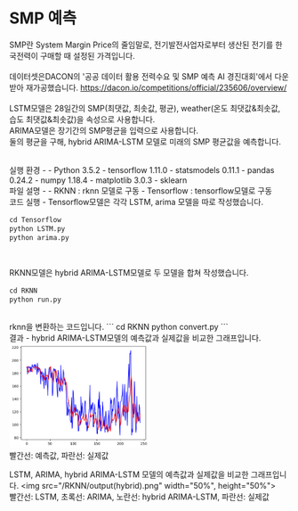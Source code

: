 # SMP 예측
SMP란 System Margin Price의 줄임말로, 
전기발전사업자로부터 생산된 전기를 한국전력이 구매할 때 설정된 가격입니다.
<br>
<br>
데이터셋은DACON의 '공공 데이터 활용 전력수요 및 SMP 예측 AI 경진대회'에서 다운 받아 재가공했습니다.
https://dacon.io/competitions/official/235606/overview/
<br>
<br>
LSTM모델은 28일간의 SMP(최댓값, 최솟값, 평균), weather(온도 최댓값&최솟값, 습도 최댓값&최솟값)을 속성으로 사용합니다.<br>
ARIMA모델은 장기간의 SMP평균을 입력으로 사용합니다.<br>
둘의 평균을 구해, hybrid ARIMA-LSTM 모델로 미래의 SMP 평균값을 예측합니다.

<br>
실행 환경
-
- Python 3.5.2
- tensorflow 1.11.0
- statsmodels 0.11.1
- pandas 0.24.2
- numpy 1.18.4
- matplotlib 3.0.3
- sklearn

<br>
파일 설명
-
- RKNN : rknn 모델로 구동
- Tensorflow : tensorflow모델로 구동

<br>
코드 실행
-
Tensorflow모델은 각각 LSTM, arima 모델을 따로 작성했습니다.

```
cd Tensorflow
python LSTM.py
python arima.py
```
<br>

RKNN모델은 hybrid ARIMA-LSTM모델로 두 모델을 합쳐 작성했습니다.
```
cd RKNN
python run.py
```
<br>
rknn을 변환하는 코드입니다.
```
cd RKNN
python convert.py
```
<br>
결과
-
hybrid ARIMA-LSTM모델의 예측값과 실제값을 비교한 그래프입니다.
<img src="/RKNN/output(hybrid2).png" width="50%", height="50%">
<br>
빨간선: 예측값, 파란선: 실제값
<br>

LSTM, ARIMA, hybrid ARIMA-LSTM 모델의 예측값과 실제값을 비교한 그래프입니다.
<img src="/RKNN/output(hybrid).png" width="50%", height="50%">
<br>
빨간선: LSTM, 초록선: ARIMA, 노란선: hybrid ARIMA-LSTM, 파란선: 실제값

